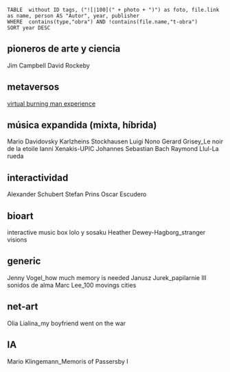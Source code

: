 ```dataview
TABLE  without ID tags, ("![|100](" + photo + ")") as foto, file.link as name, person AS "Autor", year, publisher
WHERE  contains(type,"obra") AND !contains(file.name,"t-obra")
SORT year DESC
```


## pioneros de arte y ciencia

Jim Campbell
David Rockeby

## metaversos

[virtual burning man experience](https://brcvr.org/)


## música expandida (mixta, híbrida)
Mario Davidovsky
Karlzheins Stockhausen
Luigi Nono
Gerard Grisey_Le noir de la etoile
Ianni Xenakis-UPIC
Johannes Sebastian Bach
Raymond Llul-La rueda

## interactividad
Alexander Schubert
Stefan Prins
Oscar Escudero

## bioart
interactive music box
lolo y sosaku
Heather Dewey-Hagborg_stranger visions

## generic
Jenny Vogel_how much memory is needed
Janusz Jurek_papilarnie III
sonidos de alma
Marc Lee_100 movings cities

## net-art
Olia Lialina_my boyfriend went on the war

## IA
Mario Klingemann_Memoris of Passersby I 